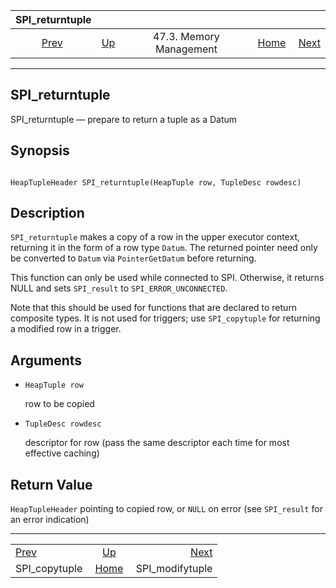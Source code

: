 <!--?xml version="1.0" encoding="UTF-8" standalone="no"?-->

|                 SPI\_returntuple                |                                                 |                         |                                                       |                                                     |
| :---------------------------------------------: | :---------------------------------------------- | :---------------------: | ----------------------------------------------------: | --------------------------------------------------: |
| [Prev](spi-spi-copytuple.html "SPI_copytuple")  | [Up](spi-memory.html "47.3. Memory Management") | 47.3. Memory Management | [Home](index.html "PostgreSQL 17devel Documentation") |  [Next](spi-spi-modifytuple.html "SPI_modifytuple") |

***

## SPI\_returntuple

SPI\_returntuple — prepare to return a tuple as a Datum

## Synopsis

```

HeapTupleHeader SPI_returntuple(HeapTuple row, TupleDesc rowdesc)
```

## Description

`SPI_returntuple` makes a copy of a row in the upper executor context, returning it in the form of a row type `Datum`. The returned pointer need only be converted to `Datum` via `PointerGetDatum` before returning.

This function can only be used while connected to SPI. Otherwise, it returns NULL and sets `SPI_result` to `SPI_ERROR_UNCONNECTED`.

Note that this should be used for functions that are declared to return composite types. It is not used for triggers; use `SPI_copytuple` for returning a modified row in a trigger.

## Arguments

* `HeapTuple row`

    row to be copied

* `TupleDesc rowdesc`

    descriptor for row (pass the same descriptor each time for most effective caching)

## Return Value

`HeapTupleHeader` pointing to copied row, or `NULL` on error (see `SPI_result` for an error indication)

***

|                                                 |                                                       |                                                     |
| :---------------------------------------------- | :---------------------------------------------------: | --------------------------------------------------: |
| [Prev](spi-spi-copytuple.html "SPI_copytuple")  |    [Up](spi-memory.html "47.3. Memory Management")    |  [Next](spi-spi-modifytuple.html "SPI_modifytuple") |
| SPI\_copytuple                                  | [Home](index.html "PostgreSQL 17devel Documentation") |                                    SPI\_modifytuple |
